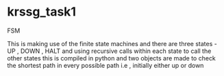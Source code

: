 # krssg_task1
FSM

This is making use of the finite state machines and there are three states - UP , DOWN , HALT and using recursive calls within each state to call the other states
this is compiled in python and two objects are made to check the shortest path in every possible path i.e , initially either up or down
